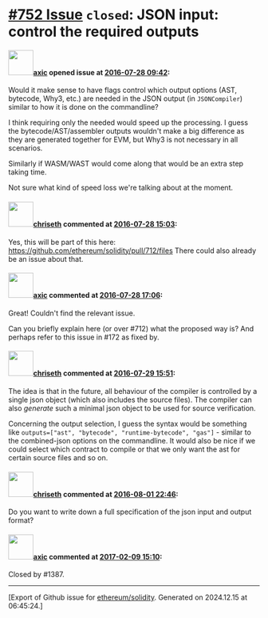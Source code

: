 # [\#752 Issue](https://github.com/ethereum/solidity/issues/752) `closed`: JSON input: control the required outputs

#### <img src="https://avatars.githubusercontent.com/u/20340?v=4" width="50">[axic](https://github.com/axic) opened issue at [2016-07-28 09:42](https://github.com/ethereum/solidity/issues/752):

Would it make sense to have flags control which output options (AST, bytecode, Why3, etc.) are needed in the JSON output (in `JSONCompiler`) similar to how it is done on the commandline?

I think requiring only the needed would speed up the processing. I guess the bytecode/AST/assembler outputs wouldn't make a big difference as they are generated together for EVM, but Why3 is not necessary in all scenarios.

Similarly if WASM/WAST would come along that would be an extra step taking time.

Not sure what kind of speed loss we're talking about at the moment.


#### <img src="https://avatars.githubusercontent.com/u/9073706?v=4" width="50">[chriseth](https://github.com/chriseth) commented at [2016-07-28 15:03](https://github.com/ethereum/solidity/issues/752#issuecomment-235922606):

Yes, this will be part of this here: https://github.com/ethereum/solidity/pull/712/files
There could also already be an issue about that.

#### <img src="https://avatars.githubusercontent.com/u/20340?v=4" width="50">[axic](https://github.com/axic) commented at [2016-07-28 17:06](https://github.com/ethereum/solidity/issues/752#issuecomment-235959479):

Great! Couldn't find the relevant issue.

Can you briefly explain here (or over #712) what the proposed way is?  And perhaps refer to this issue in #172 as fixed by.

#### <img src="https://avatars.githubusercontent.com/u/9073706?v=4" width="50">[chriseth](https://github.com/chriseth) commented at [2016-07-29 15:51](https://github.com/ethereum/solidity/issues/752#issuecomment-236217929):

The idea is that in the future, all behaviour of the compiler is controlled by a single json object (which also includes the source files). The compiler can also _generate_ such a minimal json object to be used for source verification.

Concerning the output selection, I guess the syntax would be something like `outputs=["ast", "bytecode", "runtime-bytecode", "gas"]` - similar to the combined-json options on the commandline. It would also be nice if we could select which contract to compile or that we only want the ast for certain source files and so on.

#### <img src="https://avatars.githubusercontent.com/u/9073706?v=4" width="50">[chriseth](https://github.com/chriseth) commented at [2016-08-01 22:46](https://github.com/ethereum/solidity/issues/752#issuecomment-236730876):

Do you want to write down a full specification of the json input and output format?

#### <img src="https://avatars.githubusercontent.com/u/20340?v=4" width="50">[axic](https://github.com/axic) commented at [2017-02-09 15:10](https://github.com/ethereum/solidity/issues/752#issuecomment-278669978):

Closed by #1387.


-------------------------------------------------------------------------------



[Export of Github issue for [ethereum/solidity](https://github.com/ethereum/solidity). Generated on 2024.12.15 at 06:45:24.]
